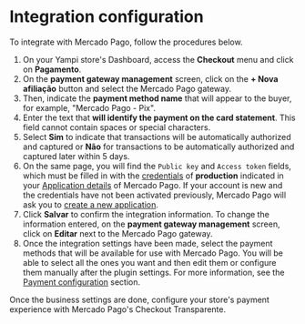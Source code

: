 # Integration configuration
 
To integrate with Mercado Pago, follow the procedures below.

1. On your Yampi store's Dashboard, access the **Checkout** menu and click on **Pagamento**.
2. On the **payment gateway management** screen, click on the **+ Nova afiliação**  button and select the Mercado Pago gateway.
3. Then, indicate the **payment method name** that will appear to the buyer, for example, "Mercado Pago - Pix".
4. Enter the text that **will identify the payment on the card statement**. This field cannot contain spaces or special characters.
5. Select **Sim** to indicate that transactions will be automatically authorized and captured or **Não** for transactions to be automatically authorized and captured later within 5 days.
6. On the same page, you will find the `Public key` and `Access token` fields, which must be filled in with the [credentials](/developers/en/guides/additional-content/your-integrations/credentials) of **production** indicated in your [Application details](/developers/en/guides/additional-content/your-integrations/application-details) of Mercado Pago. If your account is new and the credentials have not been activated previously, Mercado Pago will ask you to [create a new application](/developers/en/guides/additional-content/dashboard/introduction).
7. Click **Salvar** to confirm the integration information. To change the information entered, on the **payment gateway management** screen, click on **Editar** next to the Mercado Pago gateway.
8. Once the integration settings have been made, select the payment methods that will be available for use with Mercado Pago. You will be able to select all the ones you want and then edit them or configure them manually after the plugin settings. For more information, see the [Payment configuration](/developers/en/docs/yampi/payment-configuration-cho-api) section.

Once the business settings are done, configure your store's payment experience with Mercado Pago's Checkout Transparente.